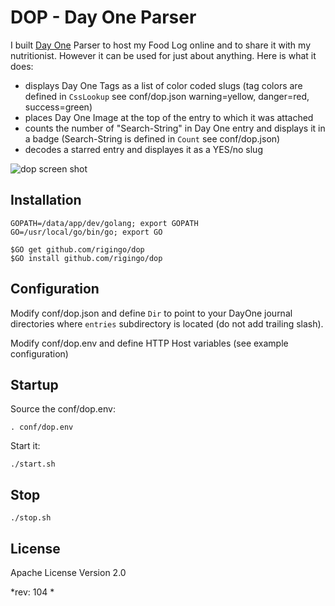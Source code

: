 # DOP - Day One Parser

I built [Day One](http://dayoneapp.com/) Parser to host my Food Log online and to share it with my nutritionist.  However it can be used for just about anything.  Here is what it does:

* displays Day One Tags as a list of color coded slugs (tag colors are defined in `CssLookup` see conf/dop.json warning=yellow, danger=red, success=green)
* places Day One Image at the top of the entry to which it was attached
* counts the number of "Search-String" in Day One entry and displays it in a badge (Search-String is defined in `Count` see conf/dop.json)
* decodes a starred entry and displayes it as a YES/no slug

![dop screen shot](https://s3.amazonaws.com/mve-shared/dop1.png)



## Installation

    GOPATH=/data/app/dev/golang; export GOPATH
    GO=/usr/local/go/bin/go; export GO

    $GO get github.com/rigingo/dop
    $GO install github.com/rigingo/dop

## Configuration

Modify conf/dop.json and define `Dir` to point to your DayOne journal directories where `entries` subdirectory is located (do not add trailing slash).

Modify conf/dop.env and define HTTP Host variables (see example configuration)

## Startup

Source the conf/dop.env:

    . conf/dop.env

Start it:

    ./start.sh

## Stop

    ./stop.sh

## License

Apache License Version 2.0

*rev:   104 *

